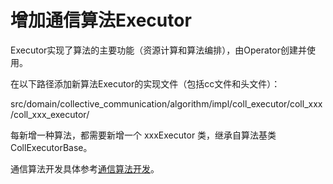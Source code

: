 # 增加通信算法Executor 

Executor实现了算法的主要功能（资源计算和算法编排），由Operator创建并使用。

在以下路径添加新算法Executor的实现文件（包括cc文件和头文件）：

src/domain/collective\_communication/algorithm/impl/coll\_executor/coll\_xxx/coll\_xxx\_executor/

每新增一种算法，都需要新增一个 xxxExecutor 类，继承自算法基类 CollExecutorBase。

通信算法开发具体参考[通信算法开发](通信算法开发.md)。

